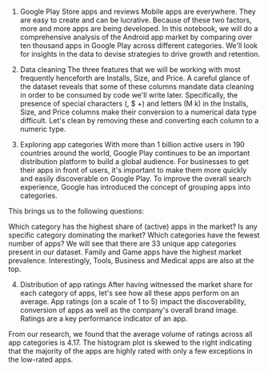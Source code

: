 1. Google Play Store apps and reviews
Mobile apps are everywhere. They are easy to create and can be lucrative. Because of these two factors, more and more apps are being developed. In this notebook, we will do a comprehensive analysis of the Android app market by comparing over ten thousand apps in Google Play across different categories. We'll look for insights in the data to devise strategies to drive growth and retention.

2. Data cleaning
The three features that we will be working with most frequently henceforth are Installs, Size, and Price. A careful glance of the dataset reveals that some of these columns mandate data cleaning in order to be consumed by code we'll write later. Specifically, the presence of special characters (, $ +) and letters (M k) in the Installs, Size, and Price columns make their conversion to a numerical data type difficult. Let's clean by removing these and converting each column to a numeric type.

3. Exploring app categories
With more than 1 billion active users in 190 countries around the world, Google Play continues to be an important distribution platform to build a global audience. For businesses to get their apps in front of users, it's important to make them more quickly and easily discoverable on Google Play. To improve the overall search experience, Google has introduced the concept of grouping apps into categories.

This brings us to the following questions:

Which category has the highest share of (active) apps in the market?
Is any specific category dominating the market?
Which categories have the fewest number of apps?
We will see that there are 33 unique app categories present in our dataset. Family and Game apps have the highest market prevalence. Interestingly, Tools, Business and Medical apps are also at the top.

4. Distribution of app ratings
After having witnessed the market share for each category of apps, let's see how all these apps perform on an average. App ratings (on a scale of 1 to 5) impact the discoverability, conversion of apps as well as the company's overall brand image. Ratings are a key performance indicator of an app.

From our research, we found that the average volume of ratings across all app categories is 4.17. The histogram plot is skewed to the right indicating that the majority of the apps are highly rated with only a few exceptions in the low-rated apps.
